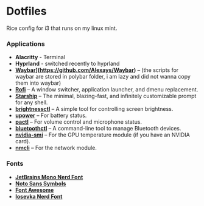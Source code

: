 # Dotfiles

Rice config for i3 that runs on my linux mint.

### Applications
- **Alacritty** - Terminal
- **Hyprland** - switched recently to hyprland
- **[Waybar](https://github.com/polybar/polybar)](https://github.com/Alexays/Waybar)** – (the scripts for waybar are stored in polybar folder, i am lazy and did not wanna copy them into waybar)
- **[Rofi](https://github.com/davatorium/rofi)** – A window switcher, application launcher, and dmenu replacement.  
- **[Starship](https://starship.rs/)** – The minimal, blazing-fast, and infinitely customizable prompt for any shell.  
- **[brightnessctl](https://github.com/Hummer12007/brightnessctl)** – A simple tool for controlling screen brightness.  
- **[upower](https://upower.freedesktop.org/)** – For battery status.  
- **[pactl](https://freedesktop.org/software/pulseaudio/pactl.html)** – For volume control and microphone status.  
- **[bluetoothctl](https://wiki.archlinux.org/title/Bluetooth)** – A command-line tool to manage Bluetooth devices.  
- **[nvidia-smi](https://developer.nvidia.com/nvidia-system-management-interface)** – For the GPU temperature module (if you have an NVIDIA card).  
- **[nmcli](https://developer.gnome.org/NetworkManager/stable/nmcli.html)** – For the network module.  

### Fonts
- **[JetBrains Mono Nerd Font](https://www.nerdfonts.com/font-downloads)**
- **[Noto Sans Symbols](https://fonts.google.com/noto/specimen/Noto+Sans+Symbols)** 
- **[Font Awesome](https://fontawesome.com/)**
- **[Iosevka Nerd Font](https://www.nerdfonts.com/font-downloads)**
